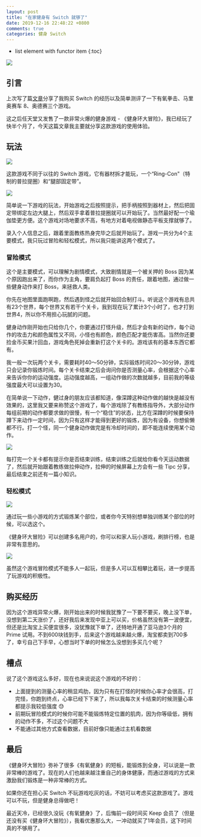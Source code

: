 ```yaml
---
layout: post
title: "在家健身有 Switch 就够了"
date: 2019-12-16 22:48:22 +0800
comments: true
categories: 健身 Switch
---
```

* list element with functor item
{:toc}

![](https://blog-1251237404.cos.ap-guangzhou.myqcloud.com/EWJChJ.jpg)

## 引言

上次写了篇[文章](https://blog.forecho.com/buy-nintendo-switch.html)分享了我购买 Switch 的经历以及简单测评了一下有氧拳击、马里奥赛车 8、奥德赛三个游戏。

这之后任天堂又发售了一款非常火爆的健身游戏 - 《健身环大冒险》，我已经玩了快半个月了，今天这篇文章我主要就分享这款游戏的使用体验。

<!--more-->

## 玩法

![](https://blog-1251237404.cos.ap-guangzhou.myqcloud.com/c10CUD.jpg)

这款游戏不同于以往的 Switch 游戏，它有器材拆才能玩，一个“Ring-Con"（特制的普拉提圈）和“腿部固定带”。

![](https://blog-1251237404.cos.ap-guangzhou.myqcloud.com/Dv17B7.jpg)

简单说一下游戏的玩法，开始游戏之后按照提示，把手柄按照到器材上，然后把固定带绑定左边大腿上，然后双手拿着普拉提圈就可以开始玩了。当然最好配一个瑜伽垫更方便。这个游戏对场地要求不高，有地方对着电视做静态平板支撑就够了。

录入个人信息之后，跟着里面教练热身完毕之后就开始玩了。游戏一共分为4个主要模式，我只玩过冒险和轻松模式，所以我只能讲这两个模式了。

### 冒险模式

这个是主要模式，可以理解为剧情模式，大致剧情就是一个被关押的 Boss 因为某个原因跑出来了，而你作为主角，要肩负起打 Boss 的责任，跟着地图，通过做一些健身动作来打 Boss，来拯救人类。

你先在地图里面跑啊跑，然后遇到怪之后就开始回合制打斗。听说这个游戏有总共有23个世界，每个世界又有若干个关卡，我到现在玩了累计3个小时了，也才打到世界4，所以你不用担心玩腻的问题。

健身动作刚开始也只给你几个，你要通过打怪升级，然后才会有新的动作，每个动作的攻击力和颜色属性又不同，小怪也有颜色，颜色匹配才能伤害高。当然你还要捡金币买果汁回血，游戏角色死掉会重新打这个关卡的。游戏该有的基本东西它都有。

我一般一次玩两个关卡，需要耗时40～50分钟，实际锻炼时间20～30分钟，游戏只会记录你锻炼时间。每个关卡结束之后会询问你是否测量心率，会根据这个心率来告诉你你的运动强度。运动强度越高，一组动作做的次数就越多，目前我的等级强度最大可以设置为30。

在简单说一下动作，健过身的朋友应该都知道，像深蹲这种动作做的越快是越没有效果的，这里我又要来称赞这个游戏了，每个游戏除了有教练指导外，大部分动作每组前期的动作都要求做的很慢，有一个“稳住”的状态，比方在深蹲的时候要保持蹲下来动作一定时间，因为只有这样才能得到更好的锻炼，因为有设备，你想偷懒都不行。打一个怪，同一个健身动作做完是有冷却时间的，即不能连续使用某个动作。

![](https://blog-1251237404.cos.ap-guangzhou.myqcloud.com/v6nDRd.jpg)

每打完一个关卡都有提示你是否结束训练，结束训练之后就给你看今天运动数据了，然后就开始跟着教练做拉伸动作，拉伸的时候屏幕上方会有一些 Tipc 分享，最后结束之前还有一篇小知识。


### 轻松模式

![](https://blog-1251237404.cos.ap-guangzhou.myqcloud.com/GGA5y2.jpg)

通过玩一些小游戏的方式锻炼某个部位，或者你今天特别想单独训练某个部位的时候，可以选这个。

《健身环大冒险》可以创建多名用户的，你可以和家人玩小游戏，刷排行榜，也是非常有意思的。

![](https://blog-1251237404.cos.ap-guangzhou.myqcloud.com/PBxK0p.jpg)

虽然这个游戏冒险模式不能多人一起玩，但是多人可以互相攀比着玩，进一步提高了玩游戏的积极性。

## 购买经历

因为这个游戏异常火爆，刚开始出来的时候我犹豫了一下要不要买，晚上没下单，没想到第二天涨价了，还好我后来发现中亚上可以买，价格虽然没有第一波便宜，但还是比淘宝上买便宜很多，没犹豫就下单了，还特地开通了亚马逊3个月的 Prime 试用。不到600块钱到手，后来这个游戏越来越火爆，淘宝都卖到700多了，幸亏自己下手早，心想当时下单的时候怎么没想到多买几个呢？

## 槽点

说了这个游戏这么多好，现在也来说说这个游戏的不好的：

- 上面提到的测量心率的稍显鸡肋，因为只有在打怪的时候你心率才会很高，打完怪，你跑到终点，心率已经下下来了，所以我每次关卡结束的时候测量心率都提示我较低强度 😓
- 前期玩冒险模式的时候你可能不能锻炼特定位置的肌肉，因为你等级低，拥有的动作不多，不过这个问题不大
- 不能通过其他方式查看数据，目前好像只能通过主机看数据

## 最后

《健身环大冒险》弥补了很多《有氧健身》的短板，能锻炼到全身，可以说是一款非常棒的游戏了。现在的人们也越来越注重自己的身体健康，而通过游戏的方式来激励我们锻炼是一种非常棒的方式。

如果你还在担心买 Switch 不玩游戏吃灰的话，不妨可以考虑买这款游戏了。游戏可以不玩，但是健身总得做吧！

最近天冷，已经很久没玩《有氧健身》了，后悔前一段时间买 Keep 会员了（但是还没有买《健身环大冒险》），我看优惠那么大，一冲动就买了1年会员，这下时间真的不够用了。